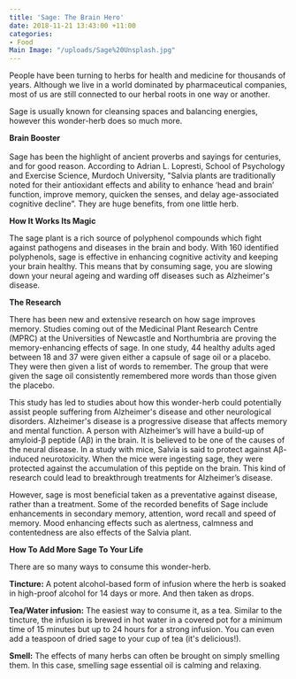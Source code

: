 ```yaml
---
title: 'Sage: The Brain Hero'
date: 2018-11-21 13:43:00 +11:00
categories:
- Food
Main Image: "/uploads/Sage%20Unsplash.jpg"
---
```


People have been turning to herbs for health and medicine for thousands of years.  Although we live in a world dominated by pharmaceutical companies, most of us are still connected to our herbal roots in one way or another.

Sage is usually known for cleansing spaces and balancing energies, however this wonder-herb does so much more.

**Brain Booster**\
\
Sage has been the highlight of ancient proverbs and sayings for centuries, and for good reason. According to Adrian L. Lopresti, School of Psychology and Exercise Science, Murdoch University, "Salvia plants are traditionally noted for their antioxidant effects and ability to enhance ‘head and brain’ function, improve memory, quicken the senses, and delay age-associated cognitive decline”. They are huge benefits, from one little herb.

**How It Works Its Magic**

The sage plant is a rich source of polyphenol compounds which fight against pathogens and diseases in the brain and body.  With 160 identified polyphenols, sage is effective in enhancing cognitive activity and keeping your brain healthy. This means that by consuming sage, you are slowing down your neural ageing and warding off diseases such as Alzheimer's disease.

**The Research**

There has been new and extensive research on how sage improves memory. Studies coming out of the Medicinal Plant Research Centre (MPRC) at the Universities of Newcastle and Northumbria are proving the memory-enhancing effects of sage. In one study, 44 healthy adults aged between 18 and 37 were given either a capsule of sage oil or a placebo. They were then given a list of words to remember. The group that were given the sage oil consistently remembered more words than those given the placebo.

This study has led to studies about how this wonder-herb could potentially assist people suffering from Alzheimer's disease and other neurological disorders. Alzheimer's disease is a progressive disease that affects memory and mental function.  A person with Alzheimer’s will have a build-up of amyloid-β peptide (Aβ) in the brain. It is believed to be one of the causes of the neural disease.  In a study with mice, Salvia is said to protect against Aβ-induced neurotoxicity. When the mice were ingesting sage, they were protected against the accumulation of this peptide on the brain. This kind of research could lead to breakthrough treatments for Alzheimer’s disease.

However,  sage is most beneficial taken as a preventative against disease, rather than a treatment. Some of the recorded benefits of Sage include enhancements in secondary memory, attention, word recall and speed of memory. Mood enhancing effects such as alertness, calmness and contentedness are also effects of the Salvia plant.

**How To Add More Sage To Your Life**

There are so many ways to consume this wonder-herb.

**Tincture:** A potent alcohol-based form of infusion where the herb is soaked in high-proof alcohol for 14 days or more. And then taken as drops.

**Tea/Water infusion:** The easiest way to consume it, as a tea. Similar to the tincture, the infusion is brewed in hot water in a covered pot for a minimum time of 15 minutes but up to 24 hours for a strong infusion. You can even add a teaspoon of dried sage to your cup of tea (it's delicious!).

**Smell:** The effects of many herbs can often be brought on simply smelling them. In this case, smelling sage essential oil is calming and relaxing.